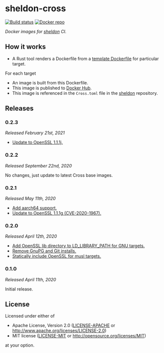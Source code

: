 # sheldon-cross

[![Build status](https://img.shields.io/github/actions/workflow/status/rossmacarthur/sheldon/build.yaml?branch=trunk)](https://github.com/rossmacarthur/sheldon-cross/actions/workflows/build.yaml?query=branch%3Atrunk)
[![Docker repo](https://img.shields.io/badge/docker-latest-blue)](https://hub.docker.com/r/rossmacarthur/sheldon-cross)

*Docker images for [sheldon](https://github.com/rossmacarthur/sheldon) CI.*

## How it works

- A Rust tool renders a Dockerfile from a [template
  Dockerfile](docker/Dockerfile) for particular target.

For each target
- An image is built from this Dockerfile.
- This image is published to [Docker
  Hub](https://hub.docker.com/r/rossmacarthur/sheldon-cross).
- This image is referenced in the `Cross.toml` file in the
  [sheldon](https://github.com/rossmacarthur/sheldon) repository.

## Releases

### 0.2.3

*Released February 21st, 2021*

- [Update to OpenSSL 1.1.1j.][a0b1d4e]

[a0b1d4e]: https://github.com/rossmacarthur/sheldon-cross/commit/a0b1d4e6b253fe398abc24481b63f7aa1f5cefb4

### 0.2.2

*Released September 22nd, 2020*

No changes, just update to latest Cross base images.

### 0.2.1

*Released May 11th, 2020*

- [Add aarch64 support.][51bd78a]
- [Update to OpenSSL 1.1.1g (CVE-2020-1967).][fd05011]

[51bd78a]: https://github.com/rossmacarthur/sheldon-cross/commit/51bd78ae6c94d509a4c1c9ec37716c4e00e60722
[fd05011]: https://github.com/rossmacarthur/sheldon-cross/commit/fd05011c072cde56934aaee77c3fce61b3036b2c

### 0.2.0

*Released April 12th, 2020*

- [Add OpenSSL lib directory to LD_LIBRARY_PATH for GNU targets.][6b9a9fa]
- [Remove GnuPG and Git installs.][f9aa8d4]
- [Statically include OpenSSL for musl targets.][3a688a9]

[6b9a9fa]: https://github.com/rossmacarthur/sheldon-cross/commit/6b9a9fa0ecdfeedc637e1bc41987c13419983bf0
[f9aa8d4]: https://github.com/rossmacarthur/sheldon-cross/commit/f9aa8d4b8227bb2621fb51c50f0fcff3e6b1dff2
[3a688a9]: https://github.com/rossmacarthur/sheldon-cross/commit/3a688a9672b7652594a365d5121870c4a674a427

### 0.1.0

*Released April 11th, 2020*

Initial release.

## License

Licensed under either of

- Apache License, Version 2.0 ([LICENSE-APACHE](LICENSE-APACHE) or
   http://www.apache.org/licenses/LICENSE-2.0)
- MIT license ([LICENSE-MIT](LICENSE-MIT) or http://opensource.org/licenses/MIT)

at your option.

